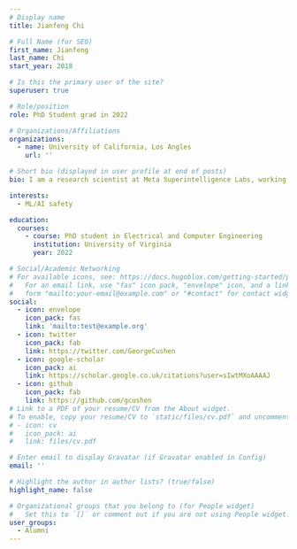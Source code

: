 ```yaml
---
# Display name
title: Jianfeng Chi

# Full Name (for SEO)
first_name: Jianfeng
last_name: Chi
start_year: 2018

# Is this the primary user of the site?
superuser: true

# Role/position
role: PhD Student grad in 2022

# Organizations/Affiliations
organizations:
  - name: University of California, Los Angles
    url: ''

# Short bio (displayed in user profile at end of posts)
bio: I am a research scientist at Meta Superintelligence Labs, working on LLM alignment and reasoning. Previously, I obtained my Ph.D. degree in Computer Science from the University of Virginia in 2022, and did research in Machine Learning and Natural Language Processing, with a focus on ML/AI safety.

interests:
  - ML/AI safety

education:
  courses:
    - course: PhD student in Electrical and Computer Engineering
      institution: University of Virginia
      year: 2022

# Social/Academic Networking
# For available icons, see: https://docs.hugoblox.com/getting-started/page-builder/#icons
#   For an email link, use "fas" icon pack, "envelope" icon, and a link in the
#   form "mailto:your-email@example.com" or "#contact" for contact widget.
social:
  - icon: envelope
    icon_pack: fas
    link: 'mailto:test@example.org'
  - icon: twitter
    icon_pack: fab
    link: https://twitter.com/GeorgeCushen
  - icon: google-scholar
    icon_pack: ai
    link: https://scholar.google.co.uk/citations?user=sIwtMXoAAAAJ
  - icon: github
    icon_pack: fab
    link: https://github.com/gcushen
# Link to a PDF of your resume/CV from the About widget.
# To enable, copy your resume/CV to `static/files/cv.pdf` and uncomment the lines below.
# - icon: cv
#   icon_pack: ai
#   link: files/cv.pdf

# Enter email to display Gravatar (if Gravatar enabled in Config)
email: ''

# Highlight the author in author lists? (true/false)
highlight_name: false

# Organizational groups that you belong to (for People widget)
#   Set this to `[]` or comment out if you are not using People widget.
user_groups:
  - Alumni
---
```


